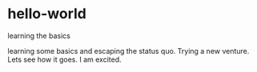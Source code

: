 # hello-world
learning the basics


learning some basics and escaping the status quo. Trying a new venture. Lets see how it goes. I am excited.
